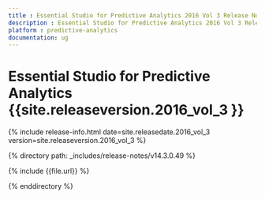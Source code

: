 ```yaml
---
title : Essential Studio for Predictive Analytics 2016 Vol 3 Release Notes
description : Essential Studio for Predictive Analytics 2016 Vol 3 Release Notes
platform : predictive-analytics
documentation: ug
---
```


# Essential Studio for Predictive Analytics {{site.releaseversion.2016_vol_3 }} 

{% include release-info.html date=site.releasedate.2016_vol_3 version=site.releaseversion.2016_vol_3 %} 

{% directory path: _includes/release-notes/v14.3.0.49 %}

{% include {{file.url}} %}

{% enddirectory %}